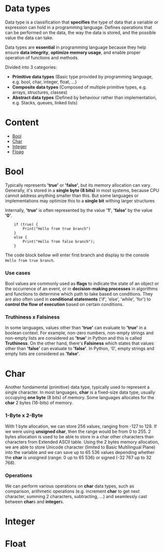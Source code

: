 # Data types

Data type is a classification that **specifies** the type of data that a variable or expression can hold in a programming language. Defines operations that can be performed on the data, the way the data is stored, and the possible value the data can take.

Data types are **essential** in programming language because they help ensure **data integrity**, **optimize memory usage**, and enable proper operation of functions and methods.

Divided into 3 categories:
- **Primitive data types** (Basic type provided by programming language, e.g. bool, char, integer, float, ...)
- **Composite data types** (Composed of multiple primitive types, e.g. arrays, structures, classes)
- **Abstract data types** (Defined by behaviour rather than implementation, e.g. Stacks, queues, linked lists)





# Content

- [Bool](#bool)
- [Char](#char)
- [Integer](#integer)
- [Floag](#float)

# Bool

Typically represents **'true'** or **'false'**, but its memory allocation can vary. Generally, it's stored in a **single byte (8 bits)** in most systems, because CPU cannot address anything smaller than this. But some languages or implementations may optimize this to a **single bit** withing larger structures

Internally, **'true'** is often represented by the value **'1'**, **'false'** by the value **'0'**.

```
    if (true) {
        Print("Hello from true branch")
    }
    else {
        Print("Hello from false branch");
    }
```
The code block bellow will enter first branch and display to the console ```Hello from true branch```.

### Use cases

Bool values are commonly used as **flags** to indicate the state of an object or the occurrence of an event, or in **decision-making processes** in algorithms and functions to determine which path to take based on conditions. They are also often used in **conditional statements** ('if', 'else', 'while', 'for') to **control the flow of execution** based on certain conditions.

### Truthiness x Falsiness

In some languages, values other than **'true'** can evaluate to **'true'** in a boolean context. For example, non-zero numbers, non-empty strings and non-empty lists are considered as **'true'** in Python and this is called **Truthiness**.
On the other hand, there's **Falsiness** which states that values other than **'false'** can evaluate to **'false'**. In Python, '0', empty strings and empty lists are considered as **'false'**.





# Char
Another fundamental (primitive) data type, typically used to represent a single character. In most languages, **char** is a fixed-size data type, usually occupying **one byte** (8 bits) of memory. Some languages allocates for the **char** 2 bytes (16-bits) of memory. 

### 1-Byte x 2-Byte
With 1 byte allocation, we can store 256 values, ranging from -127 to 128. If we were using **unsigned char**, then the range would be from 0 to 255.
2 bytes allocation is used to be able to store in a char other characters than characters from Extended ASCII table. Using the 2 bytes memory allocation, we are able to store Unicode character (limited to Basic Multilingual Plane) into the variable and we can save up to 65 536 values depending whether the **char** is unsigned (range: 0 up to 65 536) or signed (-32 767 up to 32 768).

### Operations

We can perform various operations on **char** data types, such as comparison, arithmetic operations (e.g. increment **char** to get next character, summing 2 characters, subtracting, ...) and seamlessly cast between **char**s and **integer**s.





# Integer

# Float